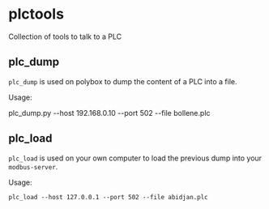 plctools
========

Collection of tools to talk to a PLC


plc_dump
--------

`plc_dump` is used on polybox to dump the content of a PLC into a file.

Usage:

   plc_dump.py --host 192.168.0.10 --port 502 --file bollene.plc


plc_load
--------

`plc_load` is used on your own computer to load the previous dump into your `modbus-server`.

Usage:

    plc_load --host 127.0.0.1 --port 502 --file abidjan.plc



